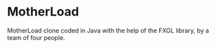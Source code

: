 # MotherLoad
MotherLoad clone coded in Java with the help of the FXGL library, by a team of four people.
